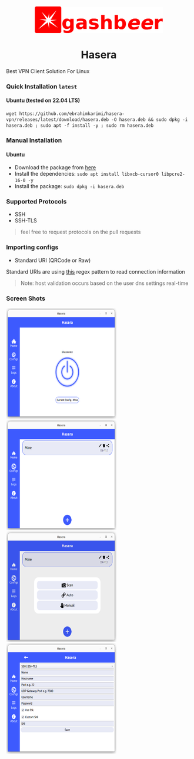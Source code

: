 <p align="center">
  <img width="72" height="72" src="https://github.com/ebrahimkarimi/hasera-vpn/blob/main/org.gashbeer.Hasera.png">
  <img width="273" height="70" src="https://github.com/ebrahimkarimi/hasera-vpn/blob/main/poweredbygashbeer.png">
</p>

<h1 align="center">Hasera</h1>

Best VPN Client Solution For Linux

### Quick Installation `latest`
#### Ubuntu (tested on 22.04 LTS)
```
wget https://github.com/ebrahimkarimi/hasera-vpn/releases/latest/download/hasera.deb -O hasera.deb && sudo dpkg -i hasera.deb ; sudo apt -f install -y ; sudo rm hasera.deb
```

### Manual Installation
#### Ubuntu
* Download the package from [here](https://github.com/ebrahimkarimi/hasera-vpn/releases)
* Install the dependencies:
`sudo apt install libxcb-cursor0 libpcre2-16-0 -y`
* Install the package:
`sudo dpkg -i hasera.deb`

### Supported Protocols
* SSH
* SSH-TLS
> feel free to request protocols on the pull requests

### Importing configs
* Standard URI (QRCode or Raw)

Standard URIs are using [this](https://regex101.com/r/IZtHlk/1) regex pattern to read connection information
>Note: host validation occurs based on the user dns settings real-time


### Screen Shots

<img width="300" height="300" src="https://github.com/ebrahimkarimi/hasera-vpn/blob/main/home.png">

<img width="300" height="300" src="https://github.com/ebrahimkarimi/hasera-vpn/blob/main/config-list.png">

<img width="300" height="300" src="https://github.com/ebrahimkarimi/hasera-vpn/blob/main/add-config-types.png">

<img width="300" height="300" src="https://github.com/ebrahimkarimi/hasera-vpn/blob/main/ssh-and-sshtls.png">
